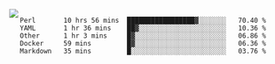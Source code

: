 

<a href="https://github.com/anuraghazra/github-readme-stats">
  <img align="left" src="https://github-readme-stats.vercel.app/api?username=kfly8&count_private=true&show_icons=true&theme=calm" />
</a>


<!--START_SECTION:waka-->
```text
Perl       10 hrs 56 mins  █████████████████▓░░░░░░░   70.40 % 
YAML       1 hr 36 mins    ██▓░░░░░░░░░░░░░░░░░░░░░░   10.36 % 
Other      1 hr 3 mins     █▓░░░░░░░░░░░░░░░░░░░░░░░   06.86 % 
Docker     59 mins         █▓░░░░░░░░░░░░░░░░░░░░░░░   06.36 % 
Markdown   35 mins         █░░░░░░░░░░░░░░░░░░░░░░░░   03.76 % 
```
<!--END_SECTION:waka-->
